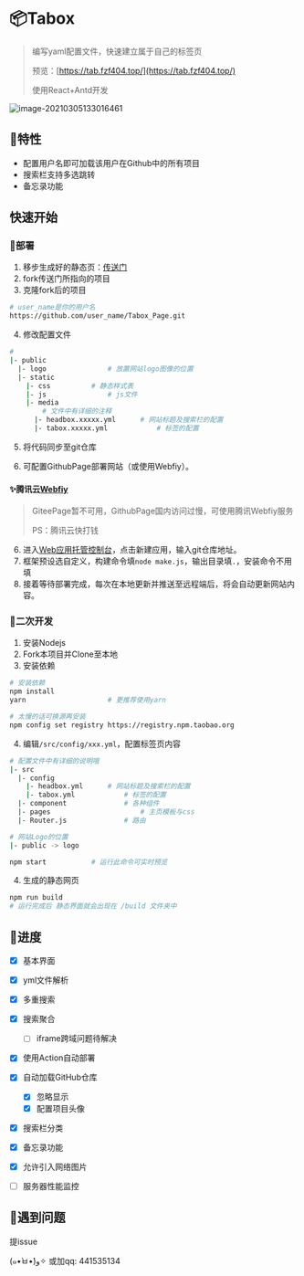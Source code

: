 #  📦Tabox

> 编写yaml配置文件，快速建立属于自己的标签页
>
> 预览：[https://tab.fzf404.top/](https://tab.fzf404.top/)
>
> 使用React+Antd开发

![image-20210305133016461](https://gitee.com/nmdfzf404/Image-hosting/raw/master/2021/20210621104207.png)

## 🚖特性

- 配置用户名即可加载该用户在Github中的所有项目
- 搜索栏支持多选跳转
- 备忘录功能

## 快速开始

### 🚀部署

1. 移步生成好的静态页：[传送门](https://github.com/fzf404/TaboxPage)
2. fork传送门所指向的项目
3. 克隆fork后的项目

```bash
# user_name是你的用户名
https://github.com/user_name/Tabox_Page.git
```

4. 修改配置文件

```bash
# 
|- public
  |- logo				# 放置网站logo图像的位置
  |- static
    |- css			# 静态样式表
    |- js				# js文件
    |- media
    	# 文件中有详细的注释
      |- headbox.xxxxx.yml		# 网站标题及搜索栏的配置
      |- tabox.xxxxx.yml			# 标签的配置
```

5. 将代码同步至git仓库

6. 可配置GithubPage部署网站（或使用Webfiy）。

#### ✨腾讯云[Webfiy](https://webify.cloudbase.net/)

> GiteePage暂不可用，GithubPage国内访问过慢，可使用腾讯Webfiy服务
>
> PS：腾讯云快打钱

6. 进入[Web应用托管控制台](https://console.cloud.tencent.com/webify/)，点击新建应用，输入git仓库地址。
7. 框架预设选自定义，构建命令填`node make.js`，输出目录填`.`，安装命令不用填
8. 接着等待部署完成，每次在本地更新并推送至远程端后，将会自动更新网站内容。

### 🚕二次开发

1. 安装Nodejs
2. Fork本项目并Clone至本地
4. 安装依赖

```bash
# 安装依赖
npm install		
yarn					# 更推荐使用yarn

# 太慢的话可换源再安装
npm config set registry https://registry.npm.taobao.org
```

4. 编辑`/src/config/xxx.yml`，配置标签页内容

```bash
# 配置文件中有详细的说明哦
|- src
  |- config
    |- headbox.yml		# 网站标题及搜索栏的配置
    |- tabox.yml			# 标签的配置
  |- component				# 各种组件
  |- pages						# 主页模板与css
  |- Router.js				# 路由

# 网站Logo的位置
|- public -> logo

npm start			# 运行此命令可实时预览
```

4. 生成的静态网页

```bash
npm run build
# 运行完成后 静态界面就会出现在 /build 文件夹中
```

## 🚟进度

- [x] 基本界面
- [x] yml文件解析
- [x] 多重搜索
- [x] 搜索聚合 

  - [ ] iframe跨域问题待解决
- [x] 使用Action自动部署
- [x] 自动加载GitHub仓库
  - [x] 忽略显示
  - [x] 配置项目头像
- [x] 搜索栏分类
- [x] 备忘录功能
- [x] 允许引入网络图片
- [ ]  服务器性能监控

## 🚨遇到问题

提issue

(๑•̀ㅂ•́)و✧  或加qq: 441535134 
